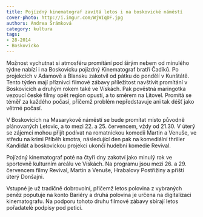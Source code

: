 ```yaml
---
title: Pojízdný kinematograf zavítá letos i na boskovické náměstí
cover-photo: http://i.imgur.com/WjWIqDF.jpg
authors: Andrea Šrámková
category: kultura
tags: 
- 28-2014
- Boskovicko
---
```

Možnost vychutnat si atmosféru promítání pod širým nebem od minulého týdne nabízí i na Boskovicku pojízdný Kinematograf bratří Čadíků. Po projekcích v Adamově a Blansku zakotvil od pátku do pondělí v Kunštátě. Tento týden mají příznivci filmové zábavy příležitost navštívit promítání v Boskovicích a druhým rokem také ve Vískách. Pak pověstná maringotka vezoucí české filmy opět region opustí, a to směrem na Litovel. Promítá se téměř za každého počasí, přičemž problém nepředstavuje ani tak déšť jako větrné počasí.

V Boskovicích na Masarykově náměstí se bude promítat místo původně plánovaných Letovic, a to mezi 22. a 25. červencem, vždy od 21.30. V úterý se zájemci mohou přijít podívat na romatnickou komedii Martin a Venuše, ve středu na krimi Příběh kmotra,  následující den pak na komediální thriller Kandidát a boskovickou projekci ukončí hudební komedie Revival.

Pojízdný kinematograf poté na čtyři dny zakotví jako minulý rok ve sportovně kulturním areálu ve Vískách. Na programu jsou mezi 26. a 29. červencem filmy Revival, Martin a Venuše, Hrabalovy Postřižiny a příští úterý Donšajni.

Vstupné je už tradičně dobrovolní, přičemž letos polovina z vybraných peněz poputuje na konto Bariéry a druhá polovina je určena na digitalizaci kinematografu. Na podporu tohoto druhu filmové zábavy sbírají letos pořadatelé podpisy pod petici.


